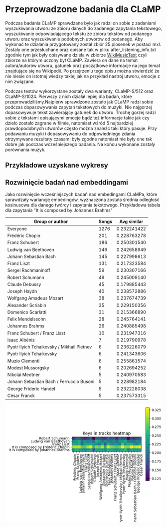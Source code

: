 # Przeprowadzone badania dla CLaMP
Podczas badania CLaMP sprawdzane było jak radzi on sobie z zadaniami wyszukiwania utworu ze zbioru danych do zadanego zapytania tekstowego, wyszukiwanie odpowiadającego tekstu ze zbioru tekstów od podanego utworu oraz wyszukiwanie podobnych utworów od podanego. Aby wykonać te działania przygotowany został zbiór 25 piosenek w postaci mxl. Zostały one przesłuchane oraz opisane tak w pliku after_listening_info.txt zgodnie  tym jak były opisywane dzieła w zbiorze [ WikiMusicText](https://huggingface.co/datasets/sander-wood/wikimusictext) czyli zbiorze na którym uczony był CLaMP. Zawiera on dane na temat autora/autorów utworu, gatunek oraz początkowe informacje na jego temat znajdujące się na Wikipedii. Po przejrzeniu tego opisu można stwierdzić że nie niesie on istotnej wiedzy takiej jak na przykład nastrój utworu, emocje z nim związane.

 Podczas testów wykorzystane zostały dwa warianty,  CLaMP-S/512 oraz CLaMP-S/1024. Pierwszy z nich działał lepiej dla badań, które przeprowadziliśmy.Najpierw sprawdzone zostało jak CLaMP radzi sobie podczas dopasowywania zapytań tekstowych do muzyki. Nie najgorzej dopasowywuje tekst zawierający gatunek do utworu. Trochę gorzej radzi sobie z tekstami opisującymi emocje bądź też informacje takie jak czy dzieło zostało zagrane w filmie, natomiast wśród 5 najbardziej prawdopodobnych utworów często można znaleźć taki który pasuje. Przy podawaniu muzyki i dopasowywaniu do odpowiedniego zdania otrzymywane rezultaty czasami były zgodne natomiast nie były one tak dobre jak podczas wcześniejszego badania. Na końcu wykonane zostały porównania muzyk.

## Przykładowe uzyskane wykresy

## Rozwinięcie badań nad embeddingami 
Jako rozwinięcie wcześniejszych badań nad embedingami CLaMPa, które sprawdzały wariancję embedingów, wyznaczona została średnia odległość kosinusowa dla danego twórcy i zapytania tekstowego. Przykładowa tabela dla zapytania "It is composed by Johannes Brahms"

|                  Group or author                   | Songs | Avg similar  |
|----------------------------------------------------|-------|--------------|
|                      Everyone                      |  1276 |  0.232241422 |
|                  Frédéric Chopin                   |   201 |  0.228763278 |
|                   Franz Schubert                   |   186 |  0.250301540 |
|                Ludwig van Beethoven                |   146 |  0.242658949 |
|               Johann Sebastian Bach                |   145 |  0.227998613 |
|                    Franz Liszt                     |   131 |  0.217323584 |
|                Sergei Rachmaninoff                 |    59 |  0.230307166 |
|                  Robert Schumann                   |    49 |  0.245009140 |
|                   Claude Debussy                   |    45 |  0.179885443 |
|                    Joseph Haydn                    |    40 |  0.238572886 |
|              Wolfgang Amadeus Mozart               |    38 |  0.237674739 |
|                 Alexander Scriabin                 |    35 |  0.229150356 |
|                 Domenico Scarlatti                 |    31 |  0.215366890 |
|                 Felix Mendelssohn                  |    28 |  0.245764141 |
|                  Johannes Brahms                   |    26 |  0.240885498 |
|            Franz Schubert / Franz Liszt            |    10 |  0.231947316 |
|                   Isaac Albéniz                    |     7 |  0.219790978 |
|     Pyotr Ilyich Tchaikovsky / Mikhail Pletnev     |     6 |  0.236226079 |
|              Pyotr Ilyich Tchaikovsky              |     6 |  0.241343606 |
|                   Muzio Clementi                   |     6 |  0.255861574 |
|                 Modest Mussorgsky                  |     6 |  0.202694252 |
|                  Nikolai Medtner                   |     5 |  0.240970583 |
|      Johann Sebastian Bach / Ferruccio Busoni      |     5 |  0.228982184 |
|               George Frideric Handel               |     5 |  0.232228038 |
|                    César Franck                    |     5 |  0.237573315 |


![img](../../images/query_author_name_test.png)
